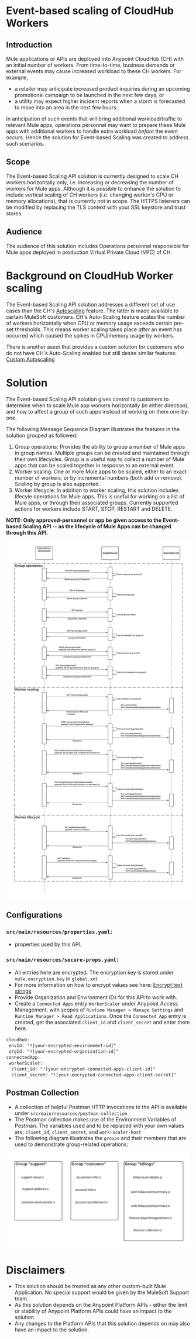 # Event-based scaling of CloudHub Workers

## Introduction

Mule applications or APIs are deployed into Anypoint CloudHub (CH) with an initial number of workers. From time-to-time, business demands or external events may cause increased workload to these CH workers. For example, 
- a retailer may anticipate increased product inquiries during an upcoming promotional campaign to be launched in the next few days, or 
- a utility may expect higher incident reports when a storm is forecasted to move into an area in the next few hours. 

In anticipation of such events that will bring additional workload/traffic to relevant Mule apps, operations personnel may want to prepare these Mule apps with additional workers to handle extra workload *before* the event occurs. Hence the solution for Event-based Scaling was created to address such scenarios.

## Scope

The Event-based Scaling API solution is currently designed to scale CH workers horizontally only, i.e. increasing or decreasing the number of workers for Mule apps. Although it is possible to enhance the solution to include vertical scaling of CH workers (i.e. changing worker's CPU or memory allocations), that is currently not in scope. The HTTPS listeners can be modified by replacing the TLS context with your SSL keystore and trust stores. 

## Audience

The audience of this solution includes Operations personnel responsible for Mule apps deployed in production Virtual Private Cloud (VPC) of CH.

# Background on CloudHub Worker scaling

The Event-based Scaling API solution addresses a different set of use cases than the CH's [Autoscaling](https://docs.mulesoft.com/runtime-manager/autoscaling-in-cloudhub) feature. The latter is made available to certain MuleSoft customers. CH's Auto-Scaling feature scales the number of workers horizontally when CPU or memory usage exceeds certain pre-set thresholds. This means worker scaling takes place *after* an event has occurred which caused the spikes in CPU/memory usage by workers. 

There is another asset that provides a custom solution for customers who do not have CH's Auto-Scaling enabled but still desire similar features: [Custom Autoscaling](https://knowledgehub.mulesoft.com/s/article/Custom-Framework-for-Autoscaling-in-CloudHub)

# Solution

The Event-based Scaling API solution gives control to customers to determine when to scale Mule app workers horizontally (in either direction), and how to affect a group of such apps instead of working on them one-by-one.

The following Message Sequence Diagram illustrates the features in the solution grouped as followed:
1. Group operations: Provides the ability to group a number of Mule apps in group names. Multiple groups can be created and maintained through their own lifecycles. Group is a useful way to collect a number of Mule apps that can be scaled together in response to an external event.
2. Worker scaling: One or more Mule apps to be scaled, either to an exact number of workers, or by incremental numbers (both add or remove). Scaling by group is also supported.
3. Worker lifecycle: In addition to worker scaling, this solution includes lifecyle operations for Mule apps. This is useful for working on a list of Mule apps, or through their associated groups. Currently supported actions for workers include START, STOP, RESTART and DELETE.

**NOTE: Only approved-personnel or app be given access to the Event-based Scaling API -- as the lifecycle of Mule Apps can be changed through this API.**

![Solution Sequence Diagram](/src/main/resources/images/worker-scaling-poc.jpeg) 

## Configurations
### `src/main/resources/properties.yaml`: 
- properties used by this API.
### `src/main/resources/secure-props.yaml`:
- All entries here are encrypted. The encryption key is stored under `mule.encryption.key` in `global.xml`
- For more information on how to encrypt values see here: [Encrypt text strings](https://docs.mulesoft.com/mule-runtime/4.3/secure-configuration-properties#encrypt-text-strings)
- Provide Organization and Environment IDs for this API to work with.
- Create a `Connected Apps` entry `WorkerScaler` under Anypoint Access Management, with scopes of `Runtime Manager > Manage Settings` and `Runtime Manager > Read Applications`. Once the `Connected App` entry is created, get the associated `client_id` and `client_secret` and enter them here.

```
cloudhub:
 envId: "![your-encrypted-environment-id]"
 orgId: "![your-encrypted-organization-id]"
connectedApp:
 workerScaler:
  client_id: "![your-encrypted-connected-apps-client-id]"
  client_secret: "![your-encrypted-connected-apps-client-secret]"
```

## Postman Collection
- A collection of helpful Postman HTTP invocations to the API is available under `src/main/resources/postman-collection`
- The Postman collection makes use of the Environment Variables of Postman. The variables used and to be replaced with your own values are: `client_id`, `client_secret`, and `work-scaler-host`
- The following diagram illustrates the `groups` and their members that are used to demonstrate group-related operations:

![Group diagram](/src/main/resources/images/groups-postman.jpeg)


# Disclaimers
- This solution should be treated as any other custom-built Mule Application. No special support would be given by the MuleSoft Support team.
- As this solution depends on the Anypoint Platform APIs - either the limit or stability of Anypoint Platform APIs could have an impact to the solution.
- Any changes to the Platform APIs that this solution depends on may also have an impact to the solution.
